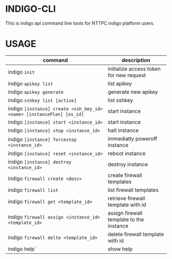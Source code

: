 # INDIGO-CLI

This is indigo api command line tools for NTTPC indigo platform users.

# USAGE

| command | description |
| --- | --- |
|indigo `init` | initialize access token for new request |
|indigo `apikey list` | list apikey |
|indigo `apikey generate` | generate new apikey |
|indigo `sshkey list [active]` | list sshkey |
|indigo `[instance] create <ssh_key_id> <name> [instancePlan] [os_id]` | start instance |
|indigo `[instance] start <instance_id>` | start instance |
|indigo `[instance] stop <instance_id>` | halt instance |
|indigo `[instance] forcestop <instance_id>` | immediatly poweroff instance |
|indigo `[instance] reset <instance_id>` | reboot instance |
|indigo `[instance] destroy <instance_id>` | destroy instance |
|indigo `firewall create <desc>` | create firewall templates |
|indigo `firewall list` | list firewall templates |
|indigo `firewall get <template_id>` | retrieve firewall template with id |
|indigo `firewall assign <instance_id> <template_id>` | assign firewall template to the instance |
|indigo `firewall delte <template_id>` | delete firewall template with id |
|indigo help` | show help

